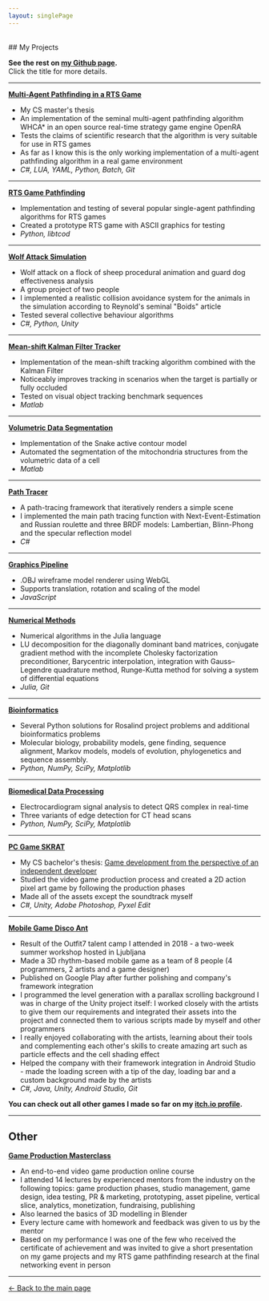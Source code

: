 ```yaml
---
layout: singlePage
---
```


<br>
## My Projects

**See the rest on [my Github page](https://github.com/ia6382?tab=repositories).**\
Click the title for more details.

___

**[Multi-Agent Pathfinding in a RTS Game](https://github.com/ia6382/OpenRA#about)**
* My CS master's thesis
* An implementation of the seminal multi-agent pathfinding algorithm WHCA* in an open source real-time strategy game engine OpenRA
* Tests the claims of scientific research that the algorithm is very suitable for use in RTS games
* As far as I know this is the only working implementation of a multi-agent pathfinding algorithm in a real game environment
* *C#, LUA, YAML, Python, Batch, Git*

___

**[RTS Game Pathfinding](https://github.com/ia6382/rts-pathfinding)**
* Implementation and testing of several popular single-agent pathfinding algorithms for RTS games
* Created a prototype RTS game with ASCII graphics for testing
* *Python, libtcod*

___

**[Wolf Attack Simulation](https://github.com/ia6382/wolf-attack-simulation)**
* Wolf attack on a flock of sheep procedural animation and guard dog effectiveness analysis 
* A group project of two people
* I implemented a realistic collision avoidance system for the animals in the simulation according to Reynold's seminal "Boids" article
* Tested several collective behaviour algorithms
* *C#, Python, Unity*

___

**[Mean-shift Kalman Filter Tracker](https://github.com/ia6382/mean-shift-Kalman-filter-tracker)**
* Implementation of the mean-shift tracking algorithm combined with the Kalman Filter
* Noticeably improves tracking in scenarios when the target is partially or fully occluded
* Tested on visual object tracking benchmark sequences
* *Matlab*

___

<!-- ___

**[People Counter](https://github.com/ia6382/people-counter)**
* An app that counts how many people are currently in the room by detecting humans and tracking their movement
* Uses OpenCV tracking API from the additional Contrib module
* *C++, CMake, OpenCV*

___ -->

**[Volumetric Data Segmentation](https://github.com/ia6382/volumetric-data-segmentation)**
* Implementation of the Snake active contour model
* Automated the segmentation of the mitochondria structures from the volumetric data of a cell
* *Matlab*

___

**[Path Tracer](https://github.com/ia6382/path-tracer)**
* A path-tracing framework that iteratively renders a simple scene
* I implemented the main path tracing function with Next-Event-Estimation and Russian roulette and
three BRDF models: Lambertian, Blinn-Phong and the specular reflection model
* *C#*

___

**[Graphics Pipeline](https://github.com/ia6382/graphics-pipeline)**
* .OBJ wireframe model renderer using WebGL
* Supports translation, rotation and scaling of the model
* *JavaScript*

___

**[Numerical Methods](https://github.com/ia6382/numerical-methods-examples)**
* Numerical algorithms in the Julia language
* LU decomposition for the diagonally dominant band matrices, conjugate gradient method with the incomplete Cholesky factorization preconditioner,
Barycentric interpolation, integration with Gauss–Legendre quadrature method, Runge-Kutta method for solving a system of differential equations
* *Julia, Git*

___

<!-- ___
**[Data Mining examples](https://github.com/ia6382/data-mining-examples)**
* Programs developed for particular scenarios using various data mining and machine learning approaches
* Dendrogram construction using hierarchical clustering, clustering languages with k-medoids, 
dimension reduction of a dataset using principal component analysis, predicting the buses' arrival time with linear regression, 
effect of regularisation on logistic regression classifier
* *Pyhton, NumPy, SciPy, Matplotlib*
___ -->

**[Bioinformatics](https://github.com/ia6382/bioinformatics-examples)**
* Several Python solutions for Rosalind project problems and additional bioinformatics problems
* Molecular biology, probability models, gene finding, sequence alignment, Markov models, models of evolution, phylogenetics and sequence assembly.
* *Python, NumPy, SciPy, Matplotlib*

___

**[Biomedical Data Processing](https://github.com/ia6382/biomedical-data-processing)**
* Electrocardiogram signal analysis to detect QRS complex in real-time
* Three variants of edge detection for CT head scans
* *Python, NumPy, SciPy, Matplotlib*

___

<!-- ___
**[War Casualties Visualization](https://github.com/ia6382/war-casualties-visualization)**
* An interactive data visualization of conflicts from the 14th to 20th century 
* *Java/Processing*

___

**[Music Composer](https://github.com/ia6382/music-composer)**
* Algorithmic composition of music using the Markov chain model 
* Able to generate simple homophonic music based on the sample input composition
* *Java, Java Sound API*

___ 

**[VHDL Space Invaders](https://github.com/ia6382/VHDL-Space-Invaders)**
* A Space Invaders game clone for FPGA
* *VHDL, Xilinx ISE WebPACK Design Suite*

___ -->

**[PC Game SKRAT](https://ivan-antesic.itch.io/skrat)**
* My CS bachelor's thesis: [Game development from the perspective of an independent developer](http://eprints.fri.uni-lj.si/4151/)
* Studied the video game production process and created a 2D action pixel art game by following the production phases
* Made all of the assets except the soundtrack myself
* *C#, Unity, Adobe Photoshop, Pyxel Edit*

___

<!-- ___
**[Mobile Game SpikeRust](https://ivan-antesic.itch.io/spikerust)**
* A simple 2D pixel art endless climber game for Android and PC
* *C#, Unity, Adobe Photoshop, Pyxel Edit*

___

**[PC Game Skye](https://github.com/ia6382/SKYE-game)**
* 3D first-person parkour game
* Made in a group of four programmers 
* I made the textures, and the level design and helped with the bugs 
* *C#, Unity, Adobe Photoshop, Git*

___ -->

**[Mobile Game Disco Ant](https://play.google.com/store/apps/details?id=com.outfit7.discoant&hl=en)**
* Result of the Outfit7 talent camp I attended in 2018 - a two-week summer workshop hosted in Ljubljana 
* Made a 3D rhythm-based mobile game as a team of 8 people (4 programmers, 2 artists and a game designer)
* Published on Google Play after further polishing and company's framework integration
* I programmed the level generation with a parallax scrolling background I was in charge of the Unity project itself: 
I worked closely with the artists to give them our requirements and integrated their assets into the project and connected them to various scripts made by myself and other programmers
* I really enjoyed collaborating with the artists, learning about their tools and complementing each other's skills to create amazing art such as particle effects and the cell shading effect
* Helped the company with their framework integration in Android Studio - made the loading screen with a tip of the day, loading bar and a custom background made by the artists
* *C#, Java, Unity, Android Studio, Git*

**You can check out all other games I made so far on my [itch.io profile](https://ivan-antesic.itch.io/).**

___

## Other

**[Game Production Masterclass](https://sloveniagames.com/game-production-masterclass/)**
* An end-to-end video game production online course
* I attended 14 lectures by experienced mentors from the industry on the following topics: game production phases, studio management,
game design, idea testing, PR & marketing, prototyping, asset pipeline, vertical slice, analytics, monetization, fundraising, publishing
* Also learned the basics of 3D modelling in Blender
* Every lecture came with homework and feedback was given to us by the mentor 
* Based on my performance I was one of the few who received the certificate of achievement and was invited to 
give a short presentation on my game projects and my RTS game pathfinding research at the final networking event in person

___

[<- Back to the main page](./index.html)
